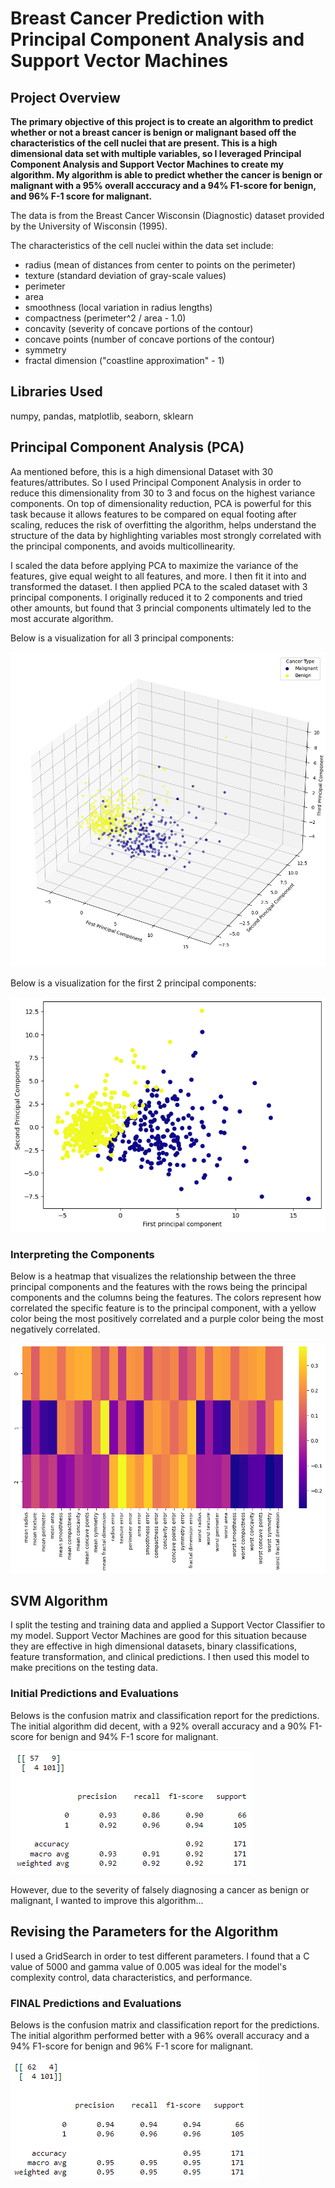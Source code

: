 # Breast Cancer Prediction with Principal Component Analysis and Support Vector Machines 

## Project Overview
**The primary objective of this project is to create an algorithm to predict whether or not a breast cancer is benign or malignant based off the characteristics of the cell nuclei that are present. This is a high dimensional data set with multiple variables, so I leveraged Principal Component Analysis and Support Vector Machines to create my algorithm. My algorithm is able to predict whether the cancer is benign or malignant with a 95% overall acccuracy and a 94% F1-score for benign, and 96% F-1 score for malignant.** 

The data is from the Breast Cancer Wisconsin (Diagnostic) dataset provided by the University of Wisconsin (1995). 

The characteristics of the cell nuclei within the data set include:
- radius (mean of distances from center to points on the perimeter)
- texture (standard deviation of gray-scale values)
- perimeter
- area
- smoothness (local variation in radius lengths)
- compactness (perimeter^2 / area - 1.0)
- concavity (severity of concave portions of the contour)
- concave points (number of concave portions of the contour)
- symmetry
- fractal dimension ("coastline approximation" - 1)



## Libraries Used
numpy, pandas, matplotlib, seaborn, sklearn

## Principal Component Analysis (PCA)

Aa mentioned before, this is a high dimensional Dataset with 30 features/attributes. So I used Principal Component Analysis in order to reduce this dimensionality from 30 to 3 and focus on the highest variance components. On top of dimensionality reduction, PCA is powerful for this task because it allows features to be compared on equal footing after scaling, reduces the risk of overfitting the algorithm, helps understand the structure of the data by highlighting variables most strongly correlated with the principal components, and avoids multicollinearity. 

I scaled the data before applying PCA to maximize the variance of the features, give equal weight to all features, and more. I then fit it into and transformed the dataset. I then applied PCA to the scaled dataset with 3 principal components. I originally reduced it to 2 components and tried other amounts, but found that 3 princial components ultimately led to the most accurate algorithm. 

Below is a visualization for all 3 principal components:

![](images/BC_v1.png)

Below is a visualization for the first 2 principal components:

![](images/BC_v2.png)

### Interpreting the Components
Below is a heatmap that visualizes the relationship between the three principal components and the features with the rows being the principal components and the columns being the features. The colors represent how correlated the specific feature is to the principal component, with a yellow color being the most positively correlated and a purple color being the most negatively correlated.

![](images/BC_heat.png)


## SVM Algorithm
I split the testing and training data and applied a Support Vector Classifier to my model. Support Vector Machines are good for this situation because they are effective in high dimensional datasets, binary classifications, feature transformation, and clinical predictions. I then used this model to make precitions on the testing data.

### Initial Predictions and Evaluations
Belows is the confusion matrix and classification report for the predictions. The initial algorithm did decent, with a 92% overall accuracy and a 90% F1-score for benign and 94% F-1 score for malignant. 

![](images/BC_evl1.png)

However, due to the severity of falsely diagnosing a cancer as benign or malignant, I wanted to improve this algorithm...


## Revising the Parameters for the Algorithm
I used a GridSearch in order to test different parameters. I found that a C value of 5000 and gamma value of 0.005 was ideal for the model's complexity control, data characteristics, and performance. 

### FINAL Predictions and Evaluations
Belows is the confusion matrix and classification report for the predictions. The initial algorithm performed better with a 96% overall accuracy and a 94% F1-score for benign and 96% F-1 score for malignant.

![](images/BC_evl2.png)







